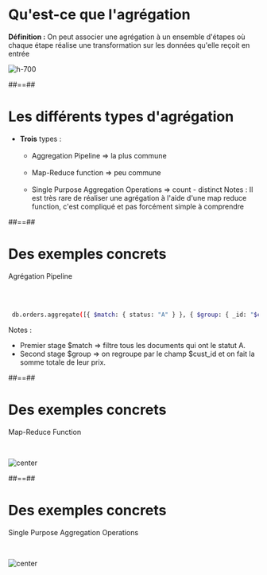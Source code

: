 <!-- .slide"-->
# Qu'est-ce que l'agrégation
<b>Définition :</b> On peut associer une agrégation à un ensemble d'étapes où chaque étape réalise une transformation sur les données qu'elle reçoit en entrée
<br/>

![h-700](assets/images/school/aggregation/aggregation-pipeline.gif)

##==##

<!-- .slide-->
# Les différents types d'agrégation
- <b>Trois</b> types :<br/><br/>
    - Aggregation Pipeline => la plus commune <br/><br/>
    - Map-Reduce function => peu commune <br/><br/>
    - Single Purpose Aggregation Operations => count - distinct
Notes : 
Il est très rare de réaliser une agrégation à l'aide d'une map reduce function, c'est compliqué et pas forcément simple à comprendre

##==##

<!-- .slide: class="with-code inconsolata"-->
# Des exemples concrets
Agrégation Pipeline
<!-- .element: class="bold" -->
<br/><br/>

```bash
 db.orders.aggregate([{ $match: { status: "A" } }, { $group: { _id: "$cust_id", total: { $sum: "$amount" } } }])
```
<!-- .element: class="big-code"-->
Notes : 
- Premier stage $match => filtre tous les documents qui ont le statut A.
- Second stage $group => on regroupe par le champ $cust_id et on fait la somme totale de leur prix.

 ##==##

 <!-- .slide-->
 # Des exemples concrets

Map-Reduce Function
<!-- .element: class="bold" -->
<br/>

 ![center](assets/images/school/aggregation/map-reduce.svg)

 ##==##

 <!-- .slide"-->
 # Des exemples concrets

Single Purpose Aggregation Operations
<!-- .element: class="bold" -->
 <br/>

 ![center](assets/images/school/aggregation/distinct.svg)
